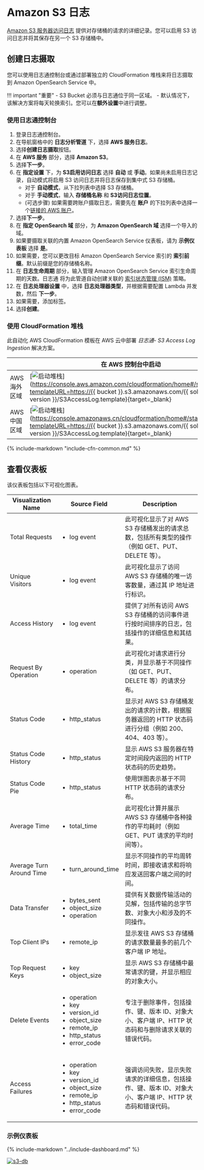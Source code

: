 # Amazon S3 日志
[Amazon S3 服务器访问日志](https://docs.aws.amazon.com/AmazonS3/latest/userguide/ServerLogs.html) 提供对存储桶的请求的详细记录。您可以启用 S3 访问日志并将其保存在另一个 S3 存储桶中。

## 创建日志摄取
您可以使用日志通控制台或通过部署独立的 CloudFormation 堆栈来将日志摄取到 Amazon OpenSearch Service 中。

!!! important "重要"
    - S3 Bucket 必须与日志通位于同一区域。
    - 默认情况下，该解决方案将每天轮换索引。您可以在**额外设置**中进行调整。

### 使用日志通控制台
1. 登录日志通控制台。
2. 在导航窗格中的 **日志分析管道** 下，选择 **AWS 服务日志**。
3. 选择**创建日志摄取**按钮。
4. 在 **AWS 服务** 部分，选择 **Amazon S3**。
5. 选择**下一步**。
6. 在 **指定设置** 下，为 **S3启用访问日志** 选择 **自动** 或 **手动**。如果尚未启用日志记录，自动模式将启用 S3 访问日志并将日志保存到集中式 S3 存储桶。
    - 对于 **自动模式**，从下拉列表中选择 S3 存储桶。
    - 对于 **手动模式**，输入 **存储桶名称** 和 **S3访问日志位置**。
    - (可选步骤) 如果需要跨账户摄取日志，需要先在 **账户** 的下拉列表中选择一个[链接的 AWS 账户](../link-account/index.md)。
7. 选择**下一步**。
8. 在 **指定 OpenSearch 域** 部分，为 **Amazon OpenSearch 域** 选择一个导入的域。
9. 如果要摄取关联的内置 Amazon OpenSearch Service 仪表板，请为 **示例仪表板** 选择 **是**。
10. 如果需要，您可以更改目标 Amazon OpenSearch Service 索引的 **索引前缀**。默认前缀是您的存储桶名称。
11. 在 **日志生命周期** 部分，输入管理 Amazon OpenSearch Service 索引生命周期的天数。日志通 将为此管道自动创建关联的 [索引状态管理 (ISM)](https://opensearch.org/docs/latest/im-plugin/ism/index/) 策略。
12. 在 **日志处理器设置** 中，选择 **日志处理器类型**，并根据需要配置 Lambda 并发数，然后 **下一步**。
13. 如果需要，添加标签。
14. 选择**创建**。

### 使用 CloudFormation 堆栈
此自动化 AWS CloudFormation 模板在 AWS 云中部署 *日志通- S3 Access Log Ingestion* 解决方案。

|                      | 在 AWS 控制台中启动                                        | 下载模板                                            |
| -------------------- | ------------------------------------------------------------ | ------------------------------------------------------------ |
| AWS 海外区域 | [![启动堆栈](../../images/launch-stack.png)](https://console.aws.amazon.com/cloudformation/home#/stacks/new?templateURL=https://{{ bucket }}.s3.amazonaws.com/{{ solution }}/{{ version }}/S3AccessLog.template){target=_blank} | [模板](https://{{ bucket }}.s3.amazonaws.com/{{ solution }}/{{ version }}/S3AccessLog.template) |
| AWS 中国区域 | [![启动堆栈](../../images/launch-stack.png)](https://console.amazonaws.cn/cloudformation/home#/stacks/new?templateURL=https://{{ bucket }}.s3.amazonaws.com/{{ solution }}/{{ version }}/S3AccessLog.template){target=_blank} | [模板](https://{{ bucket }}.s3.amazonaws.com/{{ solution }}/{{ version }}/S3AccessLog.template) |

{%
include-markdown "include-cfn-common.md"
%}

## 查看仪表板

该仪表板包括以下可视化图表。

| Visualization Name       | Source Field                                                                                                                            | Description                                                                                                                                                        |
| ------------------------ | --------------------------------------------------------------------------------------------------------------------------------------- | ------------------------------------------------------------------------------------------------------------------------------------------------------------------ |
| Total Requests           | <ul><li> log event </li></ul>                                                                                                           | 此可视化显示了对 AWS S3 存储桶发出的请求总数，包括所有类型的操作（例如 GET、PUT、DELETE 等）。                        |
| Unique Visitors          | <ul><li> log event </li></ul>                                                                                                           | 此可视化显示了访问 AWS S3 存储桶的唯一访客数量，通过其 IP 地址进行标识。                                            |
| Access History           | <ul><li> log event </li></ul>                                                                                                           | 提供了对所有访问 AWS S3 存储桶的访问事件进行按时间排序的日志，包括操作的详细信息和其结果。                            |
| Request By Operation     | <ul><li> operation </li></ul>                                                                                                           | 此可视化对请求进行分类，并显示基于不同操作（如 GET、PUT、DELETE 等）的请求分布。                                  |
| Status Code              | <ul><li> http_status </li></ul>                                                                                                         | 显示对 AWS S3 存储桶发出的请求的计数，根据服务器返回的 HTTP 状态码进行分组（例如 200、404、403 等）。            |
| Status Code History      | <ul><li> http_status </li></ul>                                                                                                         | 显示 AWS S3 服务器在特定时间段内返回的 HTTP 状态码的历史趋势。                                            |
| Status Code Pie          | <ul><li> http_status </li></ul>                                                                                                         | 使用饼图表示基于不同 HTTP 状态码的请求分布。                                                                    |
| Average Time             | <ul><li> total_time </li></ul>                                                                                                          | 此可视化计算并展示 AWS S3 存储桶中各种操作的平均耗时（例如 GET、PUT 请求的平均时间等）。    |
| Average Turn Around Time | <ul><li> turn_around_time </li></ul>                                                                                                    | 显示不同操作的平均周转时间，即接收请求和将响应发送回客户端之间的时间。             |
| Data Transfer            | <ul><li> bytes_sent </li><li> object_size </li><li> operation </li></ul>                                                                | 提供有关数据传输活动的见解，包括传输的总字节数、对象大小和涉及的不同操作。                           |
| Top Client IPs           | <ul><li> remote_ip </li></ul>                                                                                                           | 显示发往 AWS S3 存储桶的请求数量最多的前几个客户端 IP 地址。                                                |
| Top Request Keys         | <ul><li> key </li><li> object_size </li></ul>                                                                                           | 显示 AWS S3 存储桶中最常请求的键，并显示相应的对象大小。                                                   |
| Delete Events            | <ul><li>operation</li><li>key</li><li>version_id</li><li>object_size</li><li>remote_ip</li><li>http_status</li><li>error_code</li></ul> | 专注于删除事件，包括操作、键、版本 ID、对象大小、客户端 IP、HTTP 状态码和与删除请求关联的错误代码。       |
| Access Failures          | <ul><li>operation</li><li>key</li><li>version_id</li><li>object_size</li><li>remote_ip</li><li>http_status</li><li>error_code</li></ul> | 强调访问失败，显示失败请求的详细信息，包括操作、键、版本 ID、对象大小、客户端 IP、HTTP 状态码和错误代码。 |

### 示例仪表板

{%
include-markdown "../include-dashboard.md"
%}

[![s3-db]][s3-db]

[s3-db]: ../../images/dashboards/s3-db.png
